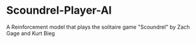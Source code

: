 # Scoundrel-Player-AI
A Reinforcement model that plays the solitaire game "Scoundrel" by Zach Gage and Kurt Bieg
